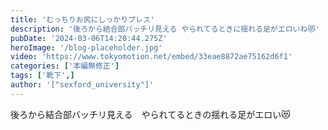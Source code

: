 ```yaml
---
title: 'むっちりお尻にしっかりプレス'
description: '後ろから結合部バッチリ見える やられてるときに揺れる足がエロいね😻'
pubDate: '2024-03-06T14:20:44.275Z'
heroImage: '/blog-placeholder.jpg'
video: 'https://www.tokyomotion.net/embed/33eae8872ae75162d6f1'
categories: ['本編無修正']
tags: ['靴下',]
author: '["sexford_university"]'
---
```


後ろから結合部バッチリ見える　やられてるときの揺れる足がエロい😻




